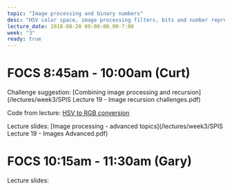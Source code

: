 ```yaml
---
topic: "Image processing and binary numbers"
desc: "HSV color space, image processing filters, bits and number representations"
lecture_date: 2018-08-20 09:00:00.00-7:00
week: "3"
ready: true
---
```


# FOCS 8:45am - 10:00am (Curt)

Challenge suggestion: [Combining image processing and recursion](/lectures/week3/SPIS Lecture 19 - Image recursion challenges.pdf)

Code from lecture: [HSV to RGB conversion](/lectures/week3/hsv.py)

Lecture slides: [Image processing - advanced topics](/lectures/week3/SPIS Lecture 19 - Images Advanced.pdf)





# FOCS 10:15am - 11:30am (Gary)

Lecture slides: 


